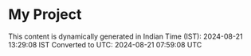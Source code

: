 # My Project

This content is dynamically generated in Indian Time (IST): 2024-08-21 13:29:08 IST
Converted to UTC: 2024-08-21 07:59:08 UTC
